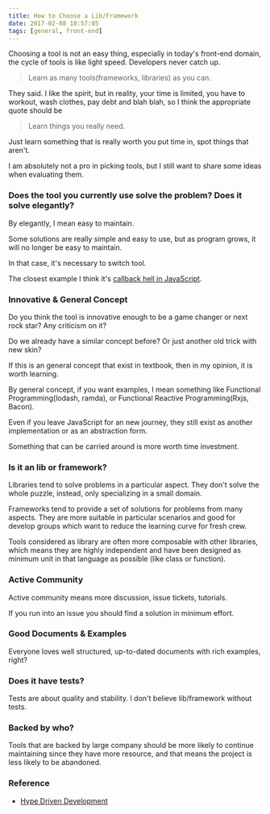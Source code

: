 ```yaml
---
title: How to Choose a Lib/Framework
date: 2017-02-08 18:57:05
tags: [general, front-end]
---
```


Choosing a tool is not an easy thing, especially in today's front-end domain, the cycle of tools is like light speed. Developers never catch up.

> Learn as many tools(frameworks, libraries) as you can.

They said. I like the spirit, but in reality, your time is limited, you have to workout, wash clothes, pay debt and blah blah, so I think the appropriate quote should be

> Learn things you really need.

Just learn something that is really worth you put time in, spot things that aren't.

I am absolutely not a pro in picking tools, but I still want to share some ideas when evaluating them.

### Does the tool you currently use solve the problem? Does it solve elegantly?

By elegantly, I mean easy to maintain.

Some solutions are really simple and easy to use, but as program grows, it will no longer be easy to maintain.

In that case, it's necessary to switch tool.

The closest example I think it's [callback hell in JavaScript](http://callbackhell.com/).

### Innovative & General Concept

Do you think the tool is innovative enough to be a game changer or next rock star? Any criticism on it?

Do we already have a similar concept before? Or just another old trick with new skin?

If this is an general concept that exist in textbook, then in my opinion, it is worth learning.

By general concept, if you want examples, I mean something like Functional Programming(lodash, ramda), or Functional Reactive Programming(Rxjs, Bacon).

Even if you leave JavaScript for an new journey, they still exist as another implementation or as an abstraction form.

Something that can be carried around is more worth time investment.

### Is it an lib or framework?

Libraries tend to solve problems in a particular aspect. They don't solve the whole puzzle, instead, only specializing in a small domain.

Frameworks tend to provide a set of solutions for problems from many aspects. They are more suitable in particular scenarios and good for develop groups which want to reduce the learning curve for fresh crew.

Tools considered as library are often more composable with other libraries, which means they are highly independent and have been designed as minimum unit in that language as possible (like class or function).

### Active Community

Active community means more discussion, issue tickets, tutorials.

If you run into an issue you should find a solution in minimum effort.

### Good Documents & Examples

Everyone loves well structured, up-to-dated documents with rich examples, right?

### Does it have tests?

Tests are about quality and stability. I don't believe lib/framework without tests.

### Backed by who?

Tools that are backed by large company should be more likely to continue maintaining since they have more resource, and that means the project is less likely to be abandoned.

### Reference

* [Hype Driven Development](https://blog.daftcode.pl/hype-driven-development-3469fc2e9b22#.li3y15euo)
